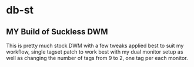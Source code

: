 # db-st
## MY Build of Suckless DWM
This is pretty much stock DWM with a few tweaks applied best to suit my workflow, single tagset patch to work best with my dual monitor setup as well as changing the number of tags from 9 to 2, one tag per each monitor.
